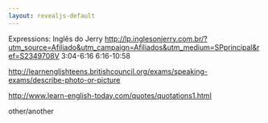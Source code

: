 ```yaml
---
layout: revealjs-default
---
```


Expressions: Inglês do Jerry
http://lp.inglesonjerry.com.br/?utm_source=Afiliado&utm_campaign=Afiliados&utm_medium=SPprincipal&ref=S2349708V
3:04-6:16
6:16-10:58

http://learnenglishteens.britishcouncil.org/exams/speaking-exams/describe-photo-or-picture

http://www.learn-english-today.com/quotes/quotations1.html


other/another